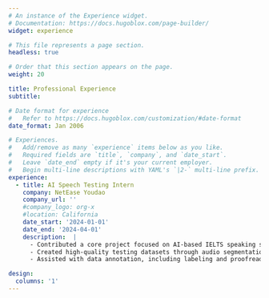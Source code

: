 ```yaml
---
# An instance of the Experience widget.
# Documentation: https://docs.hugoblox.com/page-builder/
widget: experience

# This file represents a page section.
headless: true

# Order that this section appears on the page.
weight: 20

title: Professional Experience
subtitle:

# Date format for experience
#   Refer to https://docs.hugoblox.com/customization/#date-format
date_format: Jan 2006

# Experiences.
#   Add/remove as many `experience` items below as you like.
#   Required fields are `title`, `company`, and `date_start`.
#   Leave `date_end` empty if it's your current employer.
#   Begin multi-line descriptions with YAML's `|2-` multi-line prefix.
experience:
  - title: AI Speech Testing Intern
    company: NetEase Youdao
    company_url: ''
    #company_logo: org-x
    #location: California
    date_start: '2024-01-01'
    date_end: '2024-04-01'
    description:  |
      - Contributed a core project focused on AI-based IELTS speaking score evaluation, with a strong emphasis on automatic speech recognition (ASR), analyzing official scoring standards, identifying relevant machine learning features, and developing solutions to optimize ASR model accuracy.
      - Created high-quality testing datasets through audio segmentation and manual scoring, conducting error analysis to improve ASR performance and offering actionable recommendations for model optimization.
      - Assisted with data annotation, including labeling and proofreading English-language datasets, and contributed to technical documentation using LaTeX to ensure clear and professional project reporting.

design:
  columns: '1'
---
```

